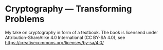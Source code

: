 # Cryptography &mdash; Transforming Problems
My take on cryptography in form of a textbook. The book is licensend under Attribution-ShareAlike 4.0 International (CC BY-SA 4.0), see https://creativecommons.org/licenses/by-sa/4.0/

